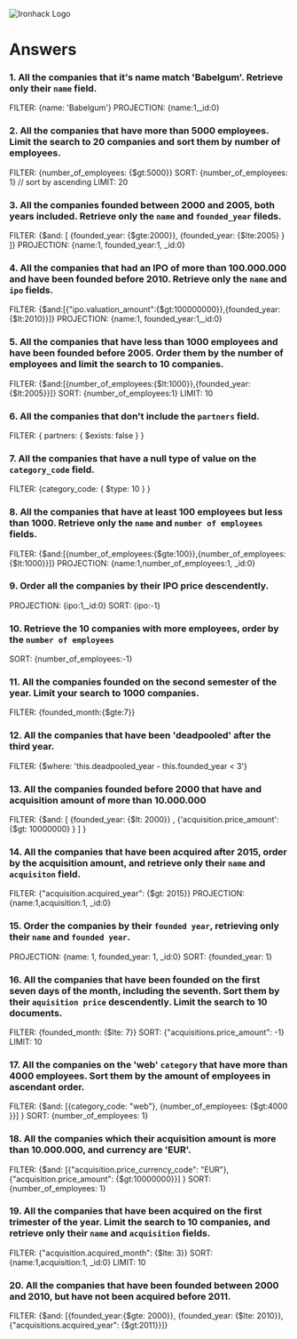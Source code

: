 ![Ironhack Logo](https://i.imgur.com/1QgrNNw.png)

# Answers

### 1. All the companies that it's name match 'Babelgum'. Retrieve only their `name` field.

FILTER: {name: 'Babelgum'}
PROJECTION: {name:1,_id:0}

### 2. All the companies that have more than 5000 employees. Limit the search to 20 companies and sort them by **number of employees**.

FILTER: {number_of_employees: {$gt:5000}}
SORT: {number_of_employees: 1} // sort by ascending
LIMIT: 20

### 3. All the companies founded between 2000 and 2005, both years included. Retrieve only the `name` and `founded_year` fileds.

FILTER: {$and: [ {founded_year: {$gte:2000}}, {founded_year: {$lte:2005} } ]}
PROJECTION: {name:1, founded_year:1, _id:0}

### 4. All the companies that had an IPO of more than 100.000.000 and have been founded before 2010. Retrieve only the `name` and `ipo` fields.

FILTER: {$and:[{"ipo.valuation_amount":{$gt:100000000}},{founded_year:{$lt:2010}}]}
PROJECTION: {name:1, founded_year:1,_id:0}

### 5. All the companies that have less than 1000 employees and have been founded before 2005. Order them by the number of employees and limit the search to 10 companies.

FILTER: {$and:[{number_of_employees:{$lt:1000}},{founded_year: {$lt:2005}}]}
SORT: {number_of_employees:1}
LIMIT: 10

### 6. All the companies that don't include the `partners` field.

FILTER:  { partners: { $exists: false } }

### 7. All the companies that have a null type of value on the `category_code` field.

FILTER: {category_code: { $type: 10 } }

### 8. All the companies that have at least 100 employees but less than 1000. Retrieve only the `name` and `number of employees` fields.

FILTER: {$and:[{number_of_employees:{$gte:100}},{number_of_employees:{$lt:1000}}]}
PROJECTION: {name:1,number_of_employees:1, _id:0}

### 9. Order all the companies by their IPO price descendently.

PROJECTION: {ipo:1,_id:0}
SORT: {ipo:-1}

### 10. Retrieve the 10 companies with more employees, order by the `number of employees`

SORT: {number_of_employees:-1}

### 11. All the companies founded on the second semester of the year. Limit your search to 1000 companies.

FILTER: {founded_month:{$gte:7}}

### 12. All the companies that have been 'deadpooled' after the third year.

FILTER: {$where: 'this.deadpooled_year - this.founded_year < 3'}

### 13. All the companies founded before 2000 that have and acquisition amount of more than 10.000.000

FILTER: {$and: [ {founded_year: {$lt: 2000}} , {'acquisition.price_amount': {$gt: 10000000} } ] }

### 14. All the companies that have been acquired after 2015, order by the acquisition amount, and retrieve only their `name` and `acquisiton` field.

FILTER: {"acquisition.acquired_year": {$gt: 2015}}
PROJECTION: {name:1,acquisition:1, _id:0}

### 15. Order the companies by their `founded year`, retrieving only their `name` and `founded year`.

PROJECTION: {name: 1, founded_year: 1, _id:0}
SORT: {founded_year: 1}

### 16. All the companies that have been founded on the first seven days of the month, including the seventh. Sort them by their `aquisition price` descendently. Limit the search to 10 documents.

FILTER: {founded_month: {$lte: 7}}
SORT: {"acquisitions.price_amount": -1}
LIMIT: 10

### 17. All the companies on the 'web' `category` that have more than 4000 employees. Sort them by the amount of employees in ascendant order.

FILTER: {$and: [{category_code: "web"}, {number_of_employees: {$gt:4000 }}] }
SORT: {number_of_employees: 1}

### 18. All the companies which their acquisition amount is more than 10.000.000, and currency are 'EUR'.

FILTER: {$and: [{"acquisition.price_currency_code": "EUR"}, {"acquisition.price_amount": {$gt:10000000}}] }
SORT: {number_of_employees: 1}

### 19. All the companies that have been acquired on the first trimester of the year. Limit the search to 10 companies, and retrieve only their `name` and `acquisition` fields.

FILTER: {"acquisition.acquired_month": {$lte: 3}}
SORT: {name:1,acquisition:1, _id:0}
LIMIT: 10

### 20. All the companies that have been founded between 2000 and 2010, but have not been acquired before 2011.

FILTER: {$and: [{founded_year:{$gte: 2000}}, {founded_year: {$lte: 2010}},{"acquisitions.acquired_year": {$gt:2011}}]}
